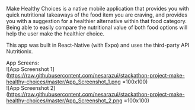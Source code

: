 
Make Healthy Choices is a native mobile application that provides you with quick nutritional takeaways of the food item you are craving, and provides you with a suggestion for a healthier alternative within that food category. Being able to easily compare the nutritional value of both food options will help the user make the healthier choice.

This app was built in React-Native (with Expo) and uses the third-party API Nutritionix.

App Screens:  
![App Screenshot 1](https://raw.githubusercontent.com/nesarazui/stackathon-project-make-healthy-choices/master/App_Screenshot_1.png =100x100)  
![App Screenshot 2](https://raw.githubusercontent.com/nesarazui/stackathon-project-make-healthy-choices/master/App_Screenshot_2.png =100x100)  
